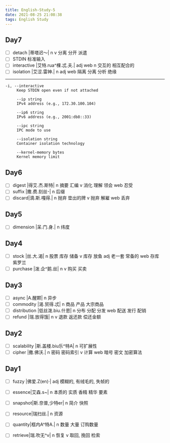 ```yaml
---
title: English-Study-5
date: 2021-08-25 21:08:38
tags: English Study
---
```


## Day7

- [ ] detach |蒂塔迟～| n v 分离 分开 派遣
- [ ] STDIN  标准输入
- [ ] interactive |艾特.rua^棵.忒.夫.| adj  web n 交互的 相互配合的
- [ ] isolation |艾涩.雷神.| n adj web 隔离 分离 分析 绝缘

----

```shell
-i, --interactive                    
	 Keep STDIN open even if not attached
	 
     --ip string
     IPv4 address (e.g., 172.30.100.104)
     
     --ip6 string
     IPv6 address (e.g., 2001:db8::33)
     
     --ipc string
     IPC mode to use
     
     --isolation string
     Container isolation technology
     
     --kernel-memory bytes
     Kernel memory limit
```



## Day6

- [ ] digest |得艾.杰.斯特| n 摘要 汇编 v 消化 理解 领会 web 忍受
- [ ] suffix |撒.费.刻丝-| n 后缀
- [ ] discard|滴.斯.嘎得.| n 抛弃 垫出的牌 v 抛弃 解雇 web 丢弃

## Day5

- [ ] dimension |呆.门.身.| n 纬度

## Day4

- [ ] stock |丝.大.渴| n 股票 库存 储备 v 库存 放鱼 adj 老一套 常备的 web 存库 紫罗兰 
- [ ] purchase |泼.企^鹅.丝| n v 购买 买卖

## Day3

- [ ] async |A.醒颗| n 异步
- [ ] commodity |渴.贸得.忒| n 商品 产品 大宗商品
- [ ] distribution |低丝泼.biu.什恩| n 分布 分配 分发 web 配送 发行 配销
- [ ] refund |瑞.放得饿| n v 退款 返还款 偿还金额

## Day2

- [ ] scalability |斯.盖楼.biu乐^特A| n 可扩展性
- [ ] cipher |撒.佛沃.| n 密码 密码索引 v 计算 web 暗号 密文 加密算法

## Day1

- [ ] fuzzy |佛爱.Z(en)·| adj 模糊的, 有绒毛的, 失帧的
- [ ] essence|艾森.s~| n 本质的 实质 香精 精华 要素
- [ ] snapshot|斯.奈普,少特er| n 简介 快照
- [ ] resource|瑞扫丝.| n 资源
- [ ] quantity|框内A^特A.| n 数量 大量 订购数量 
- [ ] retrieve|瑞.吹无^v| n 恢复 v 取回, 挽回 检索



